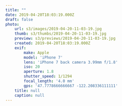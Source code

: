 ```yaml
---
title: ""
date: 2019-04-20T18:03:19.000Z
draft: false
photo:
    url: s3/images/2019-04-20-11-03-19.jpg
    thumb: s3/thumbs/2019-04-20-11-03-19.jpg
    preview: s3/previews/2019-04-20-11-03-19.jpg
    created: 2019-04-20T18:03:19.000Z
    exif:
        make: Apple
        model: 'iPhone 7'
        lens: 'iPhone 7 back camera 3.99mm f/1.8'
        iso: 20
        aperture: 1.8
        shutter_speed: 1/1294
        focal_length: '4.0 mm'
        gps: '47.7778666666667 -122.208336111111'
    title: null
    caption: null
---
```


